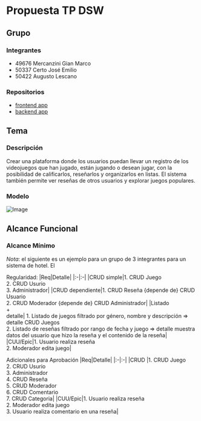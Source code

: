 # Propuesta TP DSW

## Grupo

### Integrantes

- 49676 Mercanzini Gian Marco
- 50337 Certo José Emilio
- 50422 Augusto Lescano

### Repositorios

- [frontend app](https://github.com/Augusto-Lescano/frontend-dsw)
- [backend app](https://github.com/Augusto-Lescano/backend-dsw)

## Tema

### Descripción

Crear una plataforma donde los usuarios puedan llevar un registro de los videojuegos que han jugado, están jugando o desean jugar, con la posibilidad de calificarlos, reseñarlos y organizarlos en listas. El sistema también permite ver reseñas de otros usuarios y explorar juegos populares.

### Modelo

![Image](https://github.com/user-attachments/assets/77be59b4-531e-41ca-98a3-7da8b60881b8)

## Alcance Funcional

### Alcance Mínimo

_Nota_: el siguiente es un ejemplo para un grupo de 3 integrantes para un sistema de hotel. El

Regularidad:
|Req|Detalle|
|:-|:-|
|CRUD simple|1. CRUD Juego<br>2. CRUD Usurio<br>3. Administrador|
|CRUD dependiente|1. CRUD Reseña {depende de} CRUD Usuario<br>2. CRUD Moderador {depende de} CRUD Administrador|
|Listado<br>+<br>detalle| 1. Listado de juegos filtrado por género, nombre y descripción => detalle CRUD Juegos<br> 2. Listado de reseñas filtrado por rango de fecha y juego => detalle muestra datos del usuario que hizo la reseña y el contenido de la reseña|
|CUU/Epic|1. Usuario realiza reseña<br>2. Moderador edita juego|

Adicionales para Aprobación
|Req|Detalle|
|:-|:-|
|CRUD |1. CRUD Juego<br>2. CRUD Usurio<br>3. Administrador<br>4. CRUD Reseña<br>5. CRUD Moderador<br>6. CRUD Comentario<br>7. CRUD Categoria|
|CUU/Epic|1. Usuario realiza reseña<br>2. Moderador edita juego<br>3. Usuario realiza comentario en una reseña|
